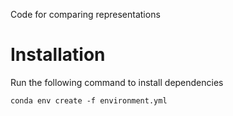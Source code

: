 Code for comparing representations

# Installation

Run the following command to install dependencies
```
conda env create -f environment.yml
```
